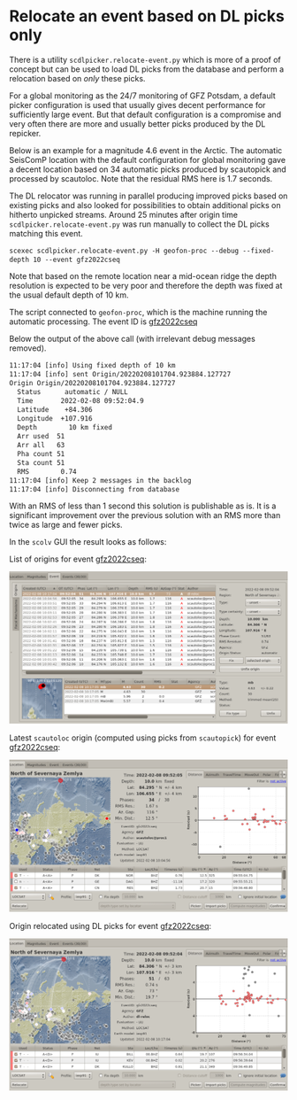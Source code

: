 # Relocate an event based on DL picks only

There is a utility `scdlpicker.relocate-event.py` which is more of a
proof of concept but can be used to load DL picks from the database
and perform a relocation based on *only* these picks.

For a global monitoring as the 24/7 monitoring of GFZ Potsdam, a
default picker configuration is used that usually gives decent
performance for sufficiently large event. But that default
configuration is a compromise and very often there are more and
usually better picks produced by the DL repicker.

Below is an example for a magnitude 4.6 event in the Arctic. The
automatic SeisComP location with the default configuration for
global monitoring gave a decent location based on 34 automatic picks
produced by scautopick and processed by scautoloc. Note that the
residual RMS here is 1.7 seconds.

The DL relocator was running in parallel producing improved picks
based on existing picks and also looked for possibilities to obtain
additional picks on hitherto unpicked streams. Around 25 minutes
after origin time `scdlpicker.relocate-event.py` was run manually to
collect the DL picks matching this event.

```
scexec scdlpicker.relocate-event.py -H geofon-proc --debug --fixed-depth 10 --event gfz2022cseq
```

Note that based on the remote location near a mid-ocean ridge the
depth resolution is expected to be very poor and therefore the depth
was fixed at the usual default depth of 10 km.

The script connected to `geofon-proc`, which is the machine running
the automatic processing. The event ID is [gfz2022cseq](http://geofon.gfz-potsdam.de/eqinfo/event.php?id=gfz2022cseq)

Below the output of the above call (with irrelevant debug messages
removed).
```
11:17:04 [info] Using fixed depth of 10 km
11:17:04 [info] sent Origin/20220208101704.923884.127727
Origin Origin/20220208101704.923884.127727
  Status      automatic / NULL
  Time       2022-02-08 09:52:04.9
  Latitude    +84.306
  Longitude  +107.916
  Depth        10 km fixed
  Arr used  51
  Arr all   63
  Pha count 51
  Sta count 51
  RMS        0.74
11:17:04 [info] Keep 2 messages in the backlog
11:17:04 [info] Disconnecting from database
```

With an RMS of less than 1 second this solution is publishable as
is. It is a significant improvement over the previous solution with
an RMS more than twice as large and fewer picks.

In the `scolv` GUI the result looks as follows:

List of origins for event [gfz2022cseq](http://geofon.gfz-potsdam.de/eqinfo/event.php?id=gfz2022cseq):

![Screenshot from SeisComP scolv: list of origins for event gfz2022cseq](images/dl-reloc-scolv-1.png)


Latest `scautoloc` origin (computed using picks from `scautopick`) for event [gfz2022cseq](http://geofon.gfz-potsdam.de/eqinfo/event.php?id=gfz2022cseq):

![Screenshot from SeisComP scolv: latest scautoloc origin for event gfz2022cseq](images/dl-reloc-scolv-2-autoloc.png)


Origin relocated using DL picks for event [gfz2022cseq](http://geofon.gfz-potsdam.de/eqinfo/event.php?id=gfz2022cseq):

![Screenshot from SeisComP scolv: origin relocated using DL picks for event gfz2022cseq](images/dl-reloc-scolv-2-dl-relocated.png)